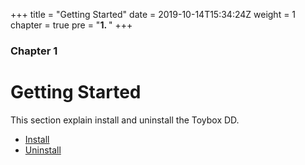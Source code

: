 +++
title = "Getting Started"
date = 2019-10-14T15:34:24Z
weight = 1
chapter = true
pre = "<b>1. </b>"
+++

### Chapter 1

# Getting Started

This section explain install and uninstall the Toybox DD.

- [Install](install/)
- [Uninstall](uninstall/)

